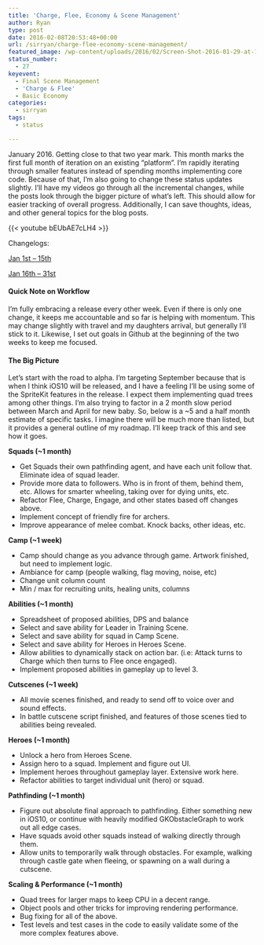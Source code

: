 ```yaml
---
title: 'Charge, Flee, Economy & Scene Management'
author: Ryan
type: post
date: 2016-02-08T20:53:48+00:00
url: /sirryan/charge-flee-economy-scene-management/
featured_image: /wp-content/uploads/2016/02/Screen-Shot-2016-01-29-at-11.53.54-AM.png
status_number:
  - 27
keyevent:
  - Final Scene Management
  - 'Charge & Flee'
  - Basic Economy
categories:
  - sirryan
tags:
  - status

---
```

January 2016. Getting close to that two year mark. This month marks the first full month of iteration on an existing &#8220;platform&#8221;. I&#8217;m rapidly iterating through smaller features instead of spending months implementing core code. Because of that, I&#8217;m also going to change these status updates slightly. I&#8217;ll have my videos go through all the incremental changes, while the posts look through the bigger picture of what&#8217;s left. This should allow for easier tracking of overall progress. Additionally, I can save thoughts, ideas, and other general topics for the blog posts.
<!--more-->

<div class="inlineimg">
  {{< youtube bEUbAE7cLH4 >}}
</div>

Changelogs:

[Jan 1st &#8211; 15th][1]
  
[Jan 16th &#8211; 31st][2]

#### Quick Note on Workflow

I&#8217;m fully embracing a release every other week. Even if there is only one change, it keeps me accountable and so far is helping with momentum. This may change slightly with travel and my daughters arrival, but generally I&#8217;ll stick to it. Likewise, I set out goals in Github at the beginning of the two weeks to keep me focused.

#### The Big Picture

Let&#8217;s start with the road to alpha. I&#8217;m targeting September because that is when I think iOS10 will be released, and I have a feeling I&#8217;ll be using some of the SpriteKit features in the release. I expect them implementing quad trees among other things. I&#8217;m also trying to factor in a 2 month slow period between March and April for new baby. So, below is a ~5 and a half month estimate of specific tasks. I imagine there will be much more than listed, but it provides a general outline of my roadmap. I&#8217;ll keep track of this and see how it goes.

**Squads (~1 month)**

  * Get Squads their own pathfinding agent, and have each unit follow that. Eliminate idea of squad leader.
  * Provide more data to followers. Who is in front of them, behind them, etc. Allows for smarter wheeling, taking over for dying units, etc.
  * Refactor Flee, Charge, Engage, and other states based off changes above.
  * Implement concept of friendly fire for archers.
  * Improve appearance of melee combat. Knock backs, other ideas, etc.

**Camp (~1 week)**

  * Camp should change as you advance through game. Artwork finished, but need to implement logic.
  * Ambiance for camp (people walking, flag moving, noise, etc)
  * Change unit column count
  * Min / max for recruiting units, healing units, columns

**Abilities (~1 month)**

  * Spreadsheet of proposed abilities, DPS and balance
  * Select and save ability for Leader in Training Scene.
  * Select and save ability for squad in Camp Scene.
  * Select and save ability for Heroes in Heroes Scene.
  * Allow abilities to dynamically stack on action bar. (i.e: Attack turns to Charge which then turns to Flee once engaged).
  * Implement proposed abilities in gameplay up to level 3.

**Cutscenes (~1 week)**

  * All movie scenes finished, and ready to send off to voice over and sound effects.
  * In battle cutscene script finished, and features of those scenes tied to abilities being revealed.

**Heroes (~1 month)**

  * Unlock a hero from Heroes Scene.
  * Assign hero to a squad. Implement and figure out UI.
  * Implement heroes throughout gameplay layer. Extensive work here.
  * Refactor abilities to target individual unit (hero) or squad.

**Pathfinding (~1 month)**

  * Figure out absolute final approach to pathfinding. Either something new in iOS10, or continue with heavily modified GKObstacleGraph to work out all edge cases.
  * Have squads avoid other squads instead of walking directly through them.
  * Allow units to temporarily walk through obstacles. For example, walking through castle gate when fleeing, or spawning on a wall during a cutscene.

**Scaling & Performance (~1 month)**

  * Quad trees for larger maps to keep CPU in a decent range.
  * Object pools and other tricks for improving rendering performance.
  * Bug fixing for all of the above.
  * Test levels and test cases in the code to easily validate some of the more complex features above.

 [1]: gist.guthub.com/veeneck/4d0795f8139bef223052
 [2]: gist.guthub.com/veeneck/1c18139181f5bb1942fb